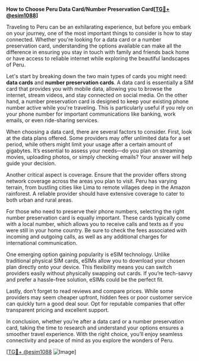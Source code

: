 **How to Choose Peru Data Card/Number Preservation Card[[TG💪+ @esim1088](https://t.me/s/esim1088)]**

Traveling to Peru can be an exhilarating experience, but before you embark on your journey, one of the most important things to consider is how to stay connected. Whether you're looking for a data card or a number preservation card, understanding the options available can make all the difference in ensuring you stay in touch with family and friends back home or have access to reliable internet while exploring the beautiful landscapes of Peru.

Let's start by breaking down the two main types of cards you might need: **data cards** and **number preservation cards**. A data card is essentially a SIM card that provides you with mobile data, allowing you to browse the internet, stream videos, and stay connected on social media. On the other hand, a number preservation card is designed to keep your existing phone number active while you're traveling. This is particularly useful if you rely on your phone number for important communications like banking, work emails, or even ride-sharing services.

When choosing a data card, there are several factors to consider. First, look at the data plans offered. Some providers may offer unlimited data for a set period, while others might limit your usage after a certain amount of gigabytes. It’s essential to assess your needs—do you plan on streaming movies, uploading photos, or simply checking emails? Your answer will help guide your decision.

Another critical aspect is coverage. Ensure that the provider offers strong network coverage across the areas you plan to visit. Peru has varying terrain, from bustling cities like Lima to remote villages deep in the Amazon rainforest. A reliable provider should have extensive coverage to cater to both urban and rural areas.

For those who need to preserve their phone numbers, selecting the right number preservation card is equally important. These cards typically come with a local number, which allows you to receive calls and texts as if you were still in your home country. Be sure to check the fees associated with incoming and outgoing calls, as well as any additional charges for international communication.

One emerging option gaining popularity is eSIM technology. Unlike traditional physical SIM cards, eSIMs allow you to download your chosen plan directly onto your device. This flexibility means you can switch providers easily without physically swapping out cards. If you’re tech-savvy and prefer a hassle-free solution, eSIMs could be the perfect fit.

Lastly, don’t forget to read reviews and compare prices. While some providers may seem cheaper upfront, hidden fees or poor customer service can quickly turn a good deal sour. Opt for reputable companies that offer transparent pricing and excellent support.

In conclusion, whether you’re after a data card or a number preservation card, taking the time to research and understand your options ensures a smoother travel experience. With the right choice, you’ll enjoy seamless connectivity and peace of mind as you explore the wonders of Peru.

[[TG💪+ @esim1088](https://t.me/s/esim1088) ![Image](https://i.postimg.cc/Y0z9fWf4/image.png)]